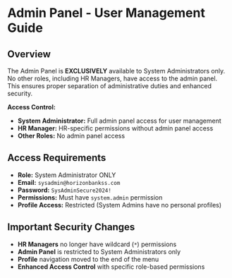 # Admin Panel - User Management Guide

## Overview
The Admin Panel is **EXCLUSIVELY** available to System Administrators only. No other roles, including HR Managers, have access to the admin panel. This ensures proper separation of administrative duties and enhanced security.

**Access Control:**
- **System Administrator:** Full admin panel access for user management
- **HR Manager:** HR-specific permissions without admin panel access
- **Other Roles:** No admin panel access

## Access Requirements
- **Role:** System Administrator ONLY
- **Email:** `sysadmin@horizonbankss.com`
- **Password:** `SysAdminSecure2024!`
- **Permissions:** Must have `system.admin` permission
- **Profile Access:** Restricted (System Admins have no personal profiles)

## Important Security Changes
- **HR Managers** no longer have wildcard (`*`) permissions
- **Admin Panel** is restricted to System Administrators only
- **Profile** navigation moved to the end of the menu
- **Enhanced Access Control** with specific role-based permissions 